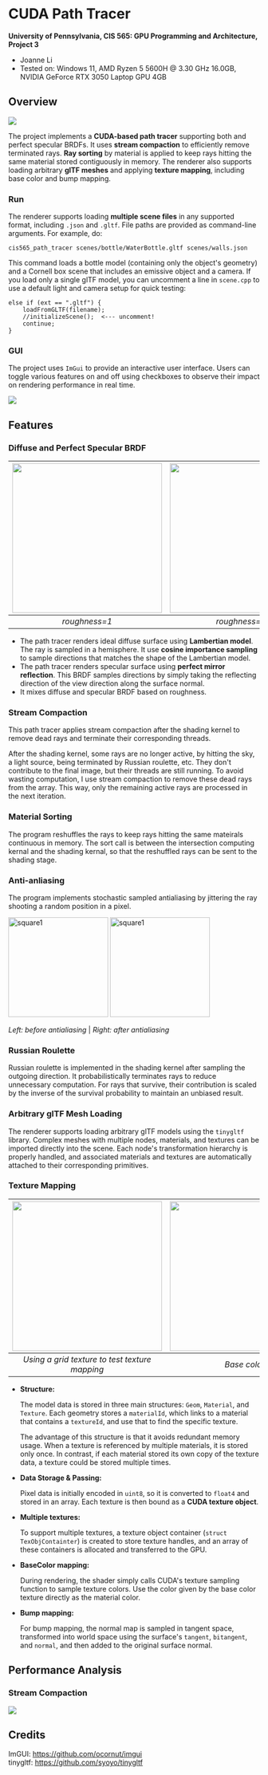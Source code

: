 CUDA Path Tracer
================

**University of Pennsylvania, CIS 565: GPU Programming and Architecture, Project 3**

* Joanne Li
* Tested on: Windows 11, AMD Ryzen 5 5600H @ 3.30 GHz 16.0GB, NVIDIA GeForce RTX 3050 Laptop GPU 4GB

## Overview
![](img/000_cover.png)

The project implements a **CUDA-based path tracer** supporting both and perfect specular BRDFs. It uses **stream compaction** to efficiently remove terminated rays. **Ray sorting** by material is applied to keep rays hitting the same material stored contiguously in memory. The renderer also supports loading arbitrary **glTF meshes** and applying **texture mapping**, including base color and bump mapping.

### Run
The renderer supports loading **multiple scene files** in any supported format, including `.json` and `.gltf`. File paths are provided as command-line arguments. For example, do:
```
cis565_path_tracer scenes/bottle/WaterBottle.gltf scenes/walls.json
```
This command loads a bottle model (containing only the object's geometry) and a Cornell box scene that includes an emissive object and a camera. If you load only a single glTF model, you can uncomment a line in `scene.cpp` to use a default light and camera setup for quick testing:
```
else if (ext == ".gltf") {
    loadFromGLTF(filename);
    //initializeScene();  <--- uncomment!
    continue;
}
```
### GUI
The project uses `ImGui` to provide an interactive user interface. Users can toggle various features on and off using checkboxes to observe their impact on rendering performance in real time.

![](img/00_gui.png)

## Features
### Diffuse and Perfect Specular BRDF
| <img width=300px src="img/01_ideal_diffuse.png">  | <img width=300px src="img/03_combine.png"> | <img width=300px src="img/02_perfect_mirror.png"> | 
|:--:|:--:|:--:|
| *roughness=1* | *roughness=0.5* | *roughness=0* |

- The path tracer renders ideal diffuse surface using **Lambertian model**. The ray is sampled in a hemisphere. It use **cosine importance sampling** to sample directions that matches the shape of the Lambertian model.
- The path tracer renders specular surface using **perfect mirror reflection**. This BRDF samples directions by simply taking the reflecting direction of the view direction along the surface normal.
- It mixes diffuse and specular BRDF based on roughness.

### Stream Compaction
This path tracer applies stream compaction after the shading kernel to remove dead rays and terminate their corresponding threads.

After the shading kernel, some rays are no longer active, by hitting the sky, a light source, being terminated by Russian roulette, etc. They don't contribute to the final image, but their threads are still running. To avoid wasting computation, I use stream compaction to remove these dead rays from the array. This way, only the remaining active rays are processed in the next iteration.

### Material Sorting
The program reshuffles the rays to keep rays hitting the same mateirals continuous in memory. The sort call is between the intersection computing kernal and the shading kernal, so that the reshuffled rays can be sent to the shading stage.

### Anti-anliasing
The program implements stochastic sampled antialiasing by jittering the ray shooting a random position in a pixel.

<img width="200" alt="square1" src="img/04_beforeantialiasing.png">
<img width="200" alt="square1" src="img/05_antialiasing.png">

*Left: before antialiasing* | *Right: after antialiasing*

### Russian Roulette
Russian roulette is implemented in the shading kernel after sampling the outgoing direction. It probabilistically terminates rays to reduce unnecessary computation. For rays that survive, their contribution is scaled by the inverse of the survival probability to maintain an unbiased result.

### Arbitrary glTF Mesh Loading
The renderer supports loading arbitrary glTF models using the `tinygltf` library. Complex meshes with multiple nodes, materials, and textures can be imported directly into the scene. Each node's transformation hierarchy is properly handled, and associated materials and textures are automatically attached to their corresponding primitives.

### Texture Mapping
| <img width=300px src="img/06_debug.png">  | <img width=300px src="img/07_basecolor.png"> | <img width=300px src="img/09_normal_detail.png"> | 
|:--:|:--:|:--:|
| *Using a grid texture to test texture mapping*    | *Base color* | *Bumping normals* |

- **Structure:**

    The model data is stored in three main structures: `Geom`, `Material`, and `Texture`. Each geometry stores a `materialId`, which links to a material that contains a `textureId`, and use that to find the specific texture. 

    The advantage of this structure is that it avoids redundant memory usage. When a texture is referenced by multiple materials, it is stored only once. In contrast, if each material stored its own copy of the texture data, a texture could be stored multiple times.

- **Data Storage & Passing:**

    Pixel data is initially encoded in `uint8`, so it is converted to `float4` and stored in an array. Each texture is then bound as a **CUDA texture object**.

- **Multiple textures:** 

    To support multiple textures, a texture object container (`struct TexObjContainter`) is created to store texture handles, and an array of these containers is allocated and transferred to the GPU. 

- **BaseColor mapping:**

    During rendering, the shader simply calls CUDA's texture sampling function to sample texture colors. Use the color given by the base color texture directly as the material color.

- **Bump mapping:**

    For bump mapping, the normal map is sampled in tangent space, transformed into world space using the surface's `tangent`, `bitangent`, and `normal`, and then added to the original surface normal.



## Performance Analysis
### Stream Compaction
![](img/10_sc_analysis.png)

## Credits
ImGUI: https://github.com/ocornut/imgui  
tinygltf: https://github.com/syoyo/tinygltf  
